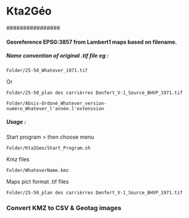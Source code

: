 # Kta2Géo

\################

#### Georeference EPSG:3857 from Lambert1 maps based on filename.

##### Name convention of original .tif file eg :

```
Folder/25-50_Whatever_1971.tif
```

Or

```
Folder/25-50_plan des carrièrres Denfert_V-1_Source_BHVP_1971.tif
```

```
Folder/Absis-Ordoné_Whatever_version-numéro_Whatever_l'année.l'extenssion
```

##### Usage :

Start program > then choose menu

```
Folder/Kta2Geo/Start_Program.sh
```

Kmz files

```
Folder/WhateverName.kmz
```

Maps pict format .tif files

```
Folder/25-50_plan des carrièrres Denfert_V-1_Source_BHVP_1971.tif
```

### Convert KMZ to CSV & Geotag images
